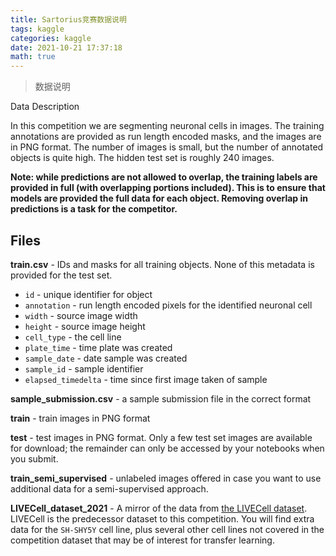 ```yaml
---
title: Sartorius竞赛数据说明
tags: kaggle
categories: kaggle
date: 2021-10-21 17:37:18
math: true
---
```


> 数据说明

Data Description

In this competition we are segmenting neuronal cells in images. The training annotations are provided as run length encoded masks, and the images are in PNG format. The number of images is small, but the number of annotated objects is quite high. The hidden test set is roughly 240 images.

**Note: while predictions are not allowed to overlap, the training labels are provided in full (with overlapping portions included). This is to ensure that models are provided the full data for each object. Removing overlap in predictions is a task for the competitor.**

## Files

**train.csv** - IDs and masks for all training objects. None of this metadata is provided for the test set.

- `id` - unique identifier for object
- `annotation` - run length encoded pixels for the identified neuronal cell
- `width` - source image width
- `height` - source image height
- `cell_type` - the cell line
- `plate_time` - time plate was created
- `sample_date` - date sample was created
- `sample_id` - sample identifier
- `elapsed_timedelta` - time since first image taken of sample

**sample_submission.csv** - a sample submission file in the correct format

**train** - train images in PNG format

**test** - test images in PNG format. Only a few test set images are available for download; the remainder can only be accessed by your notebooks when you submit.

**train_semi_supervised** - unlabeled images offered in case you want to use additional data for a semi-supervised approach.

**LIVECell_dataset_2021** - A mirror of the data from [the LIVECell dataset](https://github.com/sartorius-research/LIVECell). LIVECell is the predecessor dataset to this competition. You will find extra data for the `SH-SHY5Y` cell line, plus several other cell lines not covered in the competition dataset that may be of interest for transfer learning.


